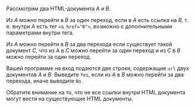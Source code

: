 Рассмотрим два HTML-документа _A_ и _B_.

Из _A_ можно перейти в _B_ за один переход, если в _A_ есть ссылка на _B_, т. е. внутри _A_ есть тег `<a href="B">`, возможно с дополнительными параметрами внутри тега.

Из _A_ можно перейти в _B_ за два перехода если существует такой документ _C_, что из A в _C_ можно перейти за один переход и из _C_ в _B_ можно перейти за один переход.

Вашей программе на вход подаются две строки, содержащие `url` двух документов _A_ и _B_.
Выведите `Yes`, если из _A_ в _B_ можно перейти за два перехода, иначе выведите `No`.

Обратите внимание на то, что не все ссылки внутри HTML документа могут вести на существующие HTML документы.
